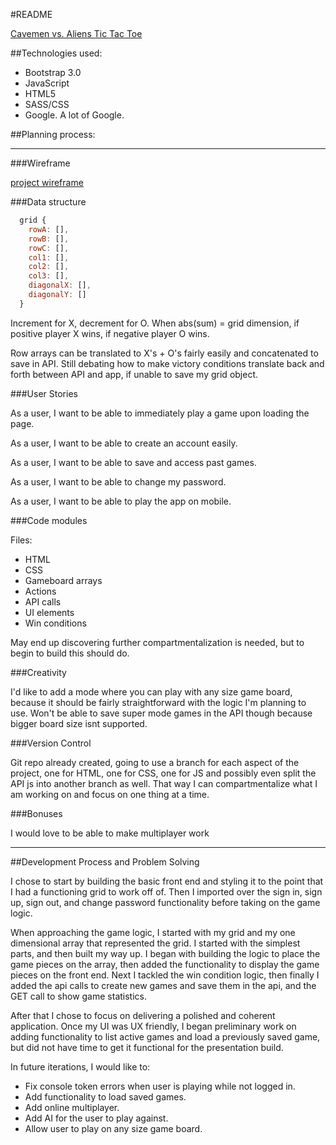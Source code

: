 #README

[Cavemen vs. Aliens Tic Tac Toe](http://lcurran.github.io/game-project-client)

##Technologies used:

-   Bootstrap 3.0
-   JavaScript
-   HTML5
-   SASS/CSS
-   Google. A lot of Google.

##Planning process:

---

###Wireframe

[project wireframe](./project1-wireframe-v1.png)

###Data structure

```javascript
  grid {
    rowA: [],
    rowB: [],
    rowC: [],
    col1: [],
    col2: [],
    col3: [],
    diagonalX: [],
    diagonalY: []
  }
```

  Increment for X, decrement for O. When abs(sum) = grid dimension, if positive
  player X wins, if negative player O wins.

  Row arrays can be translated to X's + O's fairly easily and concatenated to
  save in API.  Still debating how to make victory conditions translate back
  and forth between API and app, if unable to save my grid object.

###User Stories

  As a user, I want to be able to immediately play a game upon loading the page.

  As a user, I want to be able to create an account easily.

  As a user, I want to be able to save and access past games.

  As a user, I want to be able to change my password.

  As a user, I want to be able to play the app on mobile.

###Code modules

  Files:

-   HTML
-   CSS
-   Gameboard arrays
-   Actions
-   API calls
-   UI elements
-   Win conditions

  May end up discovering further compartmentalization is needed, but to begin to
  build this should do.

###Creativity

  I'd like to add a mode where you can play with any size game board, because it
  should be fairly straightforward with the logic I'm planning to use.  Won't be
  able to save super mode games in the API though because bigger board size isnt
  supported.

###Version Control

  Git repo already created, going to use a branch for each aspect of the
  project, one for HTML, one for CSS, one for JS and possibly even split the
  API js into another branch as well.  That way I can compartmentalize what I
  am working on and focus on one thing at a time.

###Bonuses

  I would love to be able to make multiplayer work

---

##Development Process and Problem Solving

I chose to start by building the basic front end and styling it to the point
that I had a functioning grid to work off of. Then I imported over the sign in,
sign up, sign out, and change password functionality before taking on the game
logic.

When approaching the game logic, I started with my grid and my one dimensional
array that represented the grid.  I started with the simplest parts, and then
built my way up.  I began with building the logic to place the game pieces on
the array, then added the functionality to display the game pieces on the front
end.  Next I tackled the win condition logic, then finally I added the api calls
to create new games and save them in the api, and the GET call to show game
statistics.

After that I chose to focus on delivering a polished and coherent application.
Once my UI was UX friendly, I began preliminary work on adding functionality
to list active games and load a previously saved game, but did not have time
to get it functional for the presentation build.

In future iterations, I would like to:

-   Fix console token errors when user is playing while not logged in.
-   Add functionality to load saved games.
-   Add online multiplayer.
-   Add AI for the user to play against.
-   Allow user to play on any size game board.
